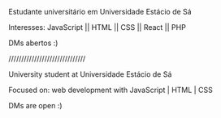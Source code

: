 Estudante universitário em Universidade Estácio de Sá

Interesses: 
JavaScript || HTML || CSS
|| React
|| PHP

DMs abertos :)

//////////////////////////////

University student at Universidade Estácio de Sá

Focused on: web development with JavaScript | HTML | CSS

DMs are open :)
